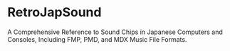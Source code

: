 # RetroJapSound
A Comprehensive Reference to Sound Chips in Japanese Computers and Consoles, Including FMP, PMD, and MDX Music File Formats.
